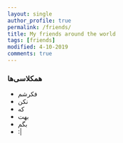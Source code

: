 ```yaml
---
layout: single
author_profile: true
permalink: /friends/
title: My friends around the world
tags: [friends]
modified: 4-10-2019
comments: true
---
```


### همکلاسی‌ها
* فکرشم
* نکن 
* که
* بهت
* بگم
* :|
